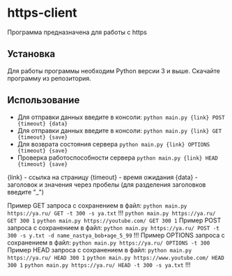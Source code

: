 # https-client

Программа предназначена для работы с https

## Установка

Для работы программы необходим Python версии 3 и выше.
Скачайте программу из репозитория.

## Использование

- Для отправки данных введите в консоли: `python main.py {link} POST {timeout} {data}`
- Для отправки данных введите в консоли: `python main.py {link} GET {timeout} {save}`
- Для возврата состояния сервера `python main.py {link} OPTIONS {timeout} {save}`
- Проверка работоспособности сервера `python main.py {link} HEAD {timeout} {save}`

{link} - ссылка на страницу
{timeout} - время ожидания
{data} - заголовок и значения через пробелы (для разделения заголовков введите "_")

Пример GET запроса с сохранением в файл:
`python main.py https://ya.ru/ GET -t 300 -s ya.txt` !!!
`python main.py https://ya.ru/ GET 300 1`
`python main.py https://youtube.com/ GET 300 1`
Пример POST запроса с сохранением в файл:
`python main.py https://ya.ru/ POST -t 300 -s y.txt -d name_nastya_bob+age_5_99` !!!
Пример OPTIONS запроса с сохранением в файл:
`python main.py https://ya.ru/ OPTIONS -t 300`
Пример HEAD запроса с сохранением в файл:
`python main.py https://ya.ru/ HEAD 300 1`
`python main.py https://www.youtube.com/ HEAD 300 1`
`python main.py https://ya.ru/ HEAD -t 300 -s ya.txt` !!!
